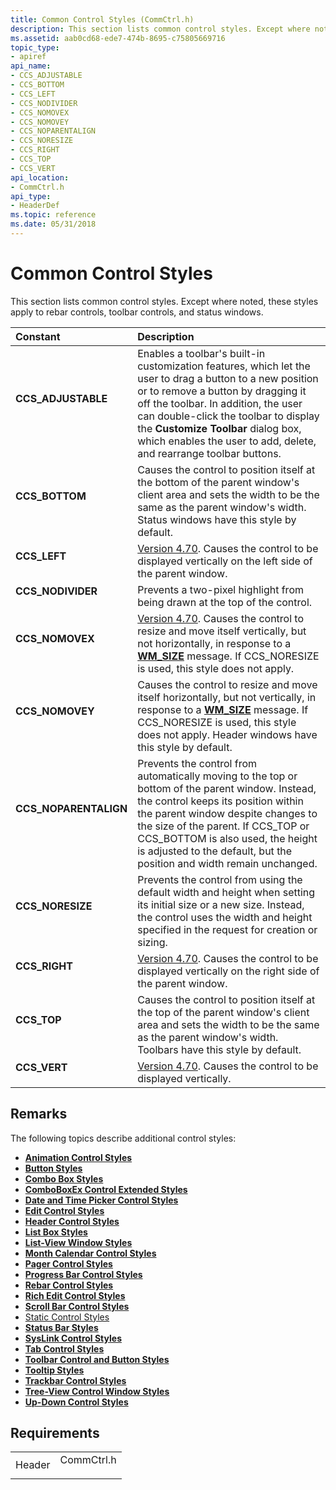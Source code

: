 ```yaml
---
title: Common Control Styles (CommCtrl.h)
description: This section lists common control styles. Except where noted, these styles apply to rebar controls, toolbar controls, and status windows.
ms.assetid: aab0cd68-ede7-474b-8695-c75805669716
topic_type:
- apiref
api_name:
- CCS_ADJUSTABLE
- CCS_BOTTOM
- CCS_LEFT
- CCS_NODIVIDER
- CCS_NOMOVEX
- CCS_NOMOVEY
- CCS_NOPARENTALIGN
- CCS_NORESIZE
- CCS_RIGHT
- CCS_TOP
- CCS_VERT
api_location:
- CommCtrl.h
api_type:
- HeaderDef
ms.topic: reference
ms.date: 05/31/2018
---
```


# Common Control Styles

This section lists common control styles. Except where noted, these styles apply to rebar controls, toolbar controls, and status windows.



| Constant                                                                                                                                                                  | Description                                                                                                                                                                                                                                                                                                                                           |
|:--------------------------------------------------------------------------------------------------------------------------------------------------------------------------|:------------------------------------------------------------------------------------------------------------------------------------------------------------------------------------------------------------------------------------------------------------------------------------------------------------------------------------------------------|
| <span id="CCS_ADJUSTABLE"></span><span id="ccs_adjustable"></span><dl> <dt>**CCS\_ADJUSTABLE**</dt> </dl>          | Enables a toolbar's built-in customization features, which let the user to drag a button to a new position or to remove a button by dragging it off the toolbar. In addition, the user can double-click the toolbar to display the **Customize Toolbar** dialog box, which enables the user to add, delete, and rearrange toolbar buttons.<br/> |
| <span id="CCS_BOTTOM"></span><span id="ccs_bottom"></span><dl> <dt>**CCS\_BOTTOM**</dt> </dl>                      | Causes the control to position itself at the bottom of the parent window's client area and sets the width to be the same as the parent window's width. Status windows have this style by default.<br/>                                                                                                                                          |
| <span id="CCS_LEFT"></span><span id="ccs_left"></span><dl> <dt>**CCS\_LEFT**</dt> </dl>                            | [Version 4.70](common-controls-intro.md). Causes the control to be displayed vertically on the left side of the parent window.<br/>                                                                                                                                                                                                            |
| <span id="CCS_NODIVIDER"></span><span id="ccs_nodivider"></span><dl> <dt>**CCS\_NODIVIDER**</dt> </dl>             | Prevents a two-pixel highlight from being drawn at the top of the control. <br/>                                                                                                                                                                                                                                                                |
| <span id="CCS_NOMOVEX"></span><span id="ccs_nomovex"></span><dl> <dt>**CCS\_NOMOVEX**</dt> </dl>                   | [Version 4.70](common-controls-intro.md). Causes the control to resize and move itself vertically, but not horizontally, in response to a [**WM\_SIZE**](/windows/desktop/winmsg/wm-size) message. If CCS\_NORESIZE is used, this style does not apply.<br/>                                                                                                    |
| <span id="CCS_NOMOVEY"></span><span id="ccs_nomovey"></span><dl> <dt>**CCS\_NOMOVEY**</dt> </dl>                   | Causes the control to resize and move itself horizontally, but not vertically, in response to a [**WM\_SIZE**](/windows/desktop/winmsg/wm-size) message. If CCS\_NORESIZE is used, this style does not apply. Header windows have this style by default.<br/>                                                                                                    |
| <span id="CCS_NOPARENTALIGN"></span><span id="ccs_noparentalign"></span><dl> <dt>**CCS\_NOPARENTALIGN**</dt> </dl> | Prevents the control from automatically moving to the top or bottom of the parent window. Instead, the control keeps its position within the parent window despite changes to the size of the parent. If CCS\_TOP or CCS\_BOTTOM is also used, the height is adjusted to the default, but the position and width remain unchanged. <br/>        |
| <span id="CCS_NORESIZE"></span><span id="ccs_noresize"></span><dl> <dt>**CCS\_NORESIZE**</dt> </dl>                | Prevents the control from using the default width and height when setting its initial size or a new size. Instead, the control uses the width and height specified in the request for creation or sizing. <br/>                                                                                                                                 |
| <span id="CCS_RIGHT"></span><span id="ccs_right"></span><dl> <dt>**CCS\_RIGHT**</dt> </dl>                         | [Version 4.70](common-controls-intro.md). Causes the control to be displayed vertically on the right side of the parent window.<br/>                                                                                                                                                                                                           |
| <span id="CCS_TOP"></span><span id="ccs_top"></span><dl> <dt>**CCS\_TOP**</dt> </dl>                               | Causes the control to position itself at the top of the parent window's client area and sets the width to be the same as the parent window's width. Toolbars have this style by default. <br/>                                                                                                                                                  |
| <span id="CCS_VERT"></span><span id="ccs_vert"></span><dl> <dt>**CCS\_VERT**</dt> </dl>                            | [Version 4.70](common-controls-intro.md). Causes the control to be displayed vertically.<br/>                                                                                                                                                                                                                                                  |



## Remarks

The following topics describe additional control styles:

-   [**Animation Control Styles**](animation-control-styles.md)
-   [**Button Styles**](button-styles.md)
-   [**Combo Box Styles**](combo-box-styles.md)
-   [**ComboBoxEx Control Extended Styles**](comboboxex-control-extended-styles.md)
-   [**Date and Time Picker Control Styles**](date-and-time-picker-control-styles.md)
-   [**Edit Control Styles**](edit-control-styles.md)
-   [**Header Control Styles**](header-control-styles.md)
-   [**List Box Styles**](list-box-styles.md)
-   [**List-View Window Styles**](list-view-window-styles.md)
-   [**Month Calendar Control Styles**](month-calendar-control-styles.md)
-   [**Pager Control Styles**](pager-control-styles.md)
-   [**Progress Bar Control Styles**](progress-bar-control-styles.md)
-   [**Rebar Control Styles**](rebar-control-styles.md)
-   [**Rich Edit Control Styles**](rich-edit-control-styles.md)
-   [**Scroll Bar Control Styles**](scroll-bar-control-styles.md)
-   [Static Control Styles](static-control-styles.md)
-   [**Status Bar Styles**](status-bar-styles.md)
-   [**SysLink Control Styles**](syslink-control-styles.md)
-   [**Tab Control Styles**](tab-control-styles.md)
-   [**Toolbar Control and Button Styles**](toolbar-control-and-button-styles.md)
-   [**Tooltip Styles**](tooltip-styles.md)
-   [**Trackbar Control Styles**](trackbar-control-styles.md)
-   [**Tree-View Control Window Styles**](tree-view-control-window-styles.md)
-   [**Up-Down Control Styles**](up-down-control-styles.md)

## Requirements



|                   |                                                                                       |
|-------------------|---------------------------------------------------------------------------------------|
| Header<br/> | <dl> <dt>CommCtrl.h</dt> </dl> |



 

